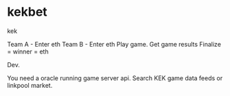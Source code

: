 # kekbet
kek

Team A - Enter eth
Team B - Enter eth
Play game. 
Get game results
Finalize = winner = eth



Dev. 

You need a oracle running game server api. Search KEK game data feeds or linkpool market. 

